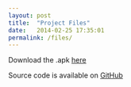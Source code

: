```yaml
---
layout: post
title:  "Project Files"
date:   2014-02-25 17:35:01
permalink: /files/
---
```


Download the .apk [here](https://github.com/capstone-ua-redepsilon/projectred/blob/gh-pages/assets/red.apk?raw=true)

Source code is available on [GitHub](https://github.com/capstone-ua-redepsilon/projectred)